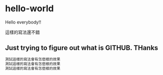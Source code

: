 # hello-world

Hello everybody!!


這樣的寫法還不錯

Just trying to figure out what is GITHUB.
THanks
---

```js
測試這樣的寫法會有怎麼樣的效果
測試這樣的寫法會有怎麼樣的效果
測試這樣的寫法會有怎麼樣的效果
```
